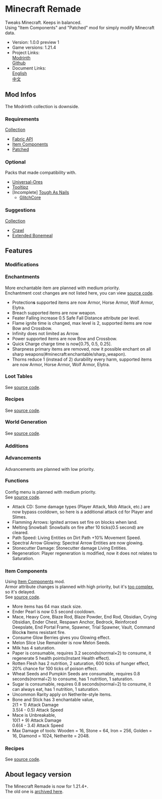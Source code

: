 # Minecraft Remade

Tweaks Minecraft. Keeps in balanced.  
Using "Item Components" and "Patched" mod for simply modify Minecraft data.

- Version: 1.0.0 preview 1
- Game versions: 1.21.4
- Project Links:  
  [Modrinth](https://modrinth.com/datapack/minecraft_remade)  
  [Github](https://github.com/Minecrafthyr/minecraft_remade)
- Document Links:  
  [English](https://github.com/Minecrafthyr/minecraft_remade/tree/main/Readme.md)  
  [中文](https://github.com/Minecrafthyr/minecraft_remade/tree/main/Readme/中文.md)

## Mod Infos

The Modrinth collection is downside.

### Requirements

[Collection](https://modrinth.com/collection/vv2GYBKe)

- [Fabric API](https://www.modrinth.com/mod/fabric-api)
- [Item Components](https://www.modrinth.com/mod/item-components)
- [Patched](https://www.modrinth.com/mod/patched)

### Optional

Packs that made compatibility with.

- [Universal-Ores](https://modrinth.com/mod/universal-ores)
- [Tooltipz](https://modrinth.com/mod/tooltipz)
- \[Incomplete\] [Tough As Nails](https://modrinth.com/mod/ge1sOdFH)
  - [GlitchCore](https://modrinth.com/mod/glitchcore)

### Suggestions

[Collection](https://modrinth.com/collection/xnfbeiAU)

- [Crawl](https://modrinth.com/mod/H1JOVjhn)
- [Extended Bonemeal](https://modrinth.com/mod/extended-bone-meal)

## Features

### Modifications

#### <span style="font-size:16px;">Enchantments</span>

More enchantable item are planned with medium priority.  
Enchantment cost changes are not listed here, you can view [source code](https://github.com/Minecrafthyr/minecraft_remade/tree/main/data/minecraft/enchantment).

- Protection**s** supported items are now Armor, Horse Armor, Wolf Armor, Elytra.
- Breach supported items are now weapon.
- Feater Falling increase 0.5 Safe Fall Distance attribute per level.
- Flame ignite time is changed, max level is 2, supported items are now Bow and Crossbow.
- Infinity does not limited as Arrow.
- Power supported items are now Bow and Crossbow.
- Quick Charge charge time is now[0.75, 0.5, 0.25].
- Sharpness primary items are removed, now it possible enchant on all sharp weapons(#minecraft:enchantable/sharp_weapon).
- Thorns reduce 1 (instead of 2) durability every harm, supported items are now Armor, Horse Armor, Wolf Armor, Elytra.

#### <span style="font-size:16px;">Loot Tables</span>

See [source code](https://github.com/Minecrafthyr/minecraft_remade/tree/main/data/minecraft/loot_table).

#### <span style="font-size:16px;">Recipes</span>

See [source code](https://github.com/Minecrafthyr/minecraft_remade/tree/main/data/minecraft/recipe).

#### <span style="font-size:16px;">World Generation</span>

See [source code](https://github.com/Minecrafthyr/minecraft_remade/tree/main/data/minecraft/worldgen).

### Additions

#### <span style="font-size:16px;">Advancements</span>

Advancements are planned with low priority.

#### <span style="font-size:16px;">Functions</span>

Config menu is planned with medium priority.  
See [source code](https://github.com/Minecrafthyr/minecraft_remade/tree/main/data/minecraft_remade/function).

- Attack CD: Some damage types (Player Attack, Mob Attack, etc.) are now bypass cooldown, so here is a additional attack cd for Player and Slimes.
- Flamming Arrows: Ignited arrows set fire on blocks when land.
- Melting Snowball: Snowballs on fire after 10 ticks(0.5 second) are cleared.
- Path Speed: Living Entities on Dirt Path +10% Movement Speed.
- Spectral Arrow Glowing: Spectral Arrow Entities are now glowing.
- Stonecutter Damage: Stonecutter damage Living Entities.
- Regeneration: Player regeneration is modified, now it does not relates to Saturation.

### <span style="font-size:16px;">Item Components</span>

Using [Item Components](https://www.modrinth.com/mod/item-components) mod.  
Armor attribute changes is planned with high priority, but it's [too complex](https://github.com/Minecrafthyr/minecraft_remade/item_components/armors/_levels.md), so it's delayed.  
See [source code](https://github.com/Minecrafthyr/minecraft_remade/tree/main/data/minecraft_remade/item_conponents).

- More items has 64 max stack size.
- Ender Pearl is now 0.5 second cooldown.
- Mace, Heavy Core, Blaze Rod, Blaze Powder, End Rod, Obsidian, Crying Obsidian, Ender Chest, Respawn Anchor, Bedrock, Reinforced Deepslate, End Portal Frame, Spawner, Trial Spawner, Vault, Command Block**s** Items resistant fire.
- Consume Glow Berries gives you Glowing effect.
- Melon Slice Use Remainder is now Melon Seeds.
- Milk has 4 saturation.
- Paper is consumable, requires 3.2 seconds(normal×2) to consume, it regenerate 5 health points(Instant Health effect).
- Rotten Flesh has 2 nutrition, 2 saturation, 600 ticks of hunger effect, 20% chance for 100 ticks of poison effect.
- Wheat Seeds and Pumpkin Seeds are consumable, requires 0.8 seconds(normal÷2) to consume, has 1 nutrition, 1 saturation.
- Sugar is consumable, requires 0.8 seconds(normal÷2) to consume, it can always eat, has 1 nutrition, 1 saturation.
- Uncommon Rarity apply on Netherite-style items.
- Bone and Stick has 3 enchantable value,  
  2(1 + 1) Attack Damage  
  3.5(4 - 0.5) Attack Speed
- Mace is Unbreakable,  
  10(1 + 9) Attack Damage  
  0.6(4 - 3.4) Attack Speed
- Max Damage of tools: Wooden = 16, Stone = 64, Iron = 256, Golden = 16, Diamond = 1024, Netherite = 2048.

### <span style="font-size:16px;">Recipes</span>

See [source code](https://github.com/Minecrafthyr/minecraft_remade/tree/main/data/minecraft_remade/recipe).

## About legacy version

The Minecraft Remade is now for 1.21.4+.  
The old one is [archived here](https://github.com/Minecrafthyr/mcre).
